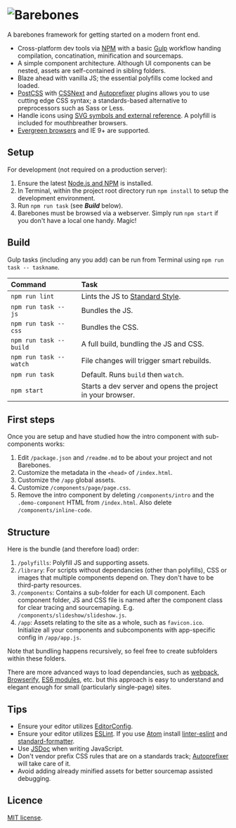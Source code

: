 # ![Barebones](http://jaydenseric.com/shared/barebones-logo.svg)

A barebones framework for getting started on a modern front end.

- Cross-platform dev tools via [NPM](https://npmjs.com) with a basic [Gulp](http://gulpjs.com) workflow handing compilation, concatination, minification and sourcemaps.
- A simple component architecture. Although UI components can be nested, assets are self-contained in sibling folders.
- Blaze ahead with vanilla JS; the essential polyfills come locked and loaded.
- [PostCSS](https://github.com/postcss/postcss) with [CSSNext](http://cssnext.io) and [Autoprefixer](https://github.com/postcss/autoprefixer) plugins allows you to use cutting edge CSS syntax; a standards-based alternative to preprocessors such as Sass or Less.
- Handle icons using [SVG symbols and external reference](https://css-tricks.com/svg-use-with-external-reference-take-2). A polyfill is included for mouthbreather browsers.
- [Evergreen browsers](http://stackoverflow.com/a/19060334) and IE 9+ are supported.

## Setup

For development (not required on a production server):

1. Ensure the latest [Node.js and NPM](https://nodejs.org) is installed.
2. In Terminal, within the project root directory run `npm install` to setup the development environment.
3. Run `npm run task` (see ***Build*** below).
4. Barebones must be browsed via a webserver. Simply run `npm start` if you don't have a local one handy. Magic!

## Build

Gulp tasks (including any you add) can be run from Terminal using `npm run task -- taskname`.

| Command                 | Task                                                       |
|:------------------------|:-----------------------------------------------------------|
| `npm run lint`          | Lints the JS to [Standard Style](http://standardjs.com).   |
| `npm run task -- js`    | Bundles the JS.                                            |
| `npm run task -- css`   | Bundles the CSS.                                           |
| `npm run task -- build` | A full build, bundling the JS and CSS.                     |
| `npm run task -- watch` | File changes will trigger smart rebuilds.                  |
| `npm run task`          | Default. Runs `build` then `watch`.                        |
| `npm start`             | Starts a dev server and opens the project in your browser. |

## First steps

Once you are setup and have studied how the intro component with sub-components works:

1. Edit `/package.json` and `/readme.md` to be about your project and not Barebones.
2. Customize the metadata in the `<head>` of  `/index.html`.
3. Customize the `/app` global assets.
4. Customize `/components/page/page.css`.
5. Remove the intro component by deleting `/components/intro` and the `.demo-component` HTML from `/index.html`. Also delete `/components/inline-code`.

## Structure

Here is the bundle (and therefore load) order:

1. `/polyfills`: Polyfill JS and supporting assets.
2. `/library`: For scripts without dependancies (other than polyfills), CSS or images that multiple components depend on. They don't have to be third-party resources.
3. `/components`: Contains a sub-folder for each UI component. Each component folder, JS and CSS file is named after the component class for clear tracing and sourcemaping. E.g. `/components/slideshow/slideshow.js`.
4. `/app`: Assets relating to the site as a whole, such as `favicon.ico`. Initialize all your components and subcomponents with app-specific config in `/app/app.js`.

Note that bundling happens recursively, so feel free to create subfolders within these folders.

There are more advanced ways to load dependancies, such as [webpack](https://webpack.github.io), [Browserify](http://browserify.org), [ES6 modules](http://exploringjs.com/es6/ch_modules.html), etc. but this approach is easy to understand and elegant enough for small (particularly single-page) sites.

## Tips

- Ensure your editor utilizes [EditorConfig](http://editorconfig.org).
- Ensure your editor utilizes [ESLint](http://eslint.org). If you use [Atom](https://atom.io) install [linter-eslint](https://atom.io/packages/linter-eslint) and [standard-formatter](https://atom.io/packages/standard-formatter).
- Use [JSDoc](http://usejsdoc.org) when writing JavaScript.
- Don't vendor prefix CSS rules that are on a standards track; [Autoprefixer](https://github.com/postcss/autoprefixer) will take care of it.
- Avoid adding already minified assets for better sourcemap assisted debugging.

## Licence

[MIT license](https://en.wikipedia.org/wiki/MIT_License).
